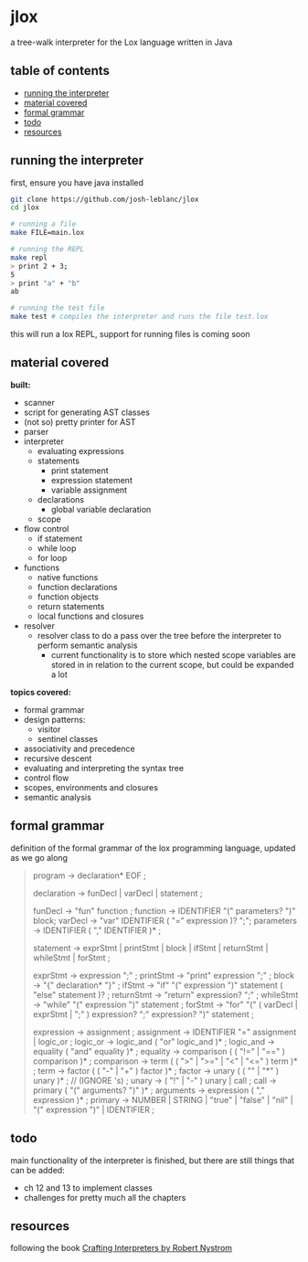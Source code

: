 # jlox
a tree-walk interpreter for the Lox language written in Java
## table of contents
- [running the interpreter](#running-the-interpreter)
- [material covered](#material-covered)
- [formal grammar](#formal-grammar)
- [todo](#todo)
- [resources](#resources)
## running the interpreter
first, ensure you have java installed
```bash
git clone https://github.com/josh-leblanc/jlox
cd jlox

# running a file
make FILE=main.lox

# running the REPL
make repl
> print 2 + 3;
5
> print "a" + "b"
ab

# running the test file
make test # compiles the interpreter and runs the file test.lox
```
this will run a lox REPL, support for running files is coming soon
## material covered
__built:__
- scanner
- script for generating AST classes
- (not so) pretty printer for AST
- parser
- interpreter
    - evaluating expressions
    - statements
        - print statement
        - expression statement
        - variable assignment
    - declarations
        - global variable declaration
    - scope
- flow control
    - if statement
    - while loop
    - for loop
- functions
    - native functions
    - function declarations
    - function objects
    - return statements
    - local functions and closures
- resolver
    - resolver class to do a pass over the tree before the interpreter to perform semantic analysis
        - current functionality is to store which nested scope variables are stored in in relation to the current scope, but could be expanded a lot

__topics covered:__
- formal grammar
- design patterns:
    - visitor
    - sentinel classes
- associativity and precedence
- recursive descent
- evaluating and interpreting the syntax tree
- control flow
- scopes, environments and closures
- semantic analysis
## formal grammar
definition of the formal grammar of the lox programming language, updated as we go along
> program -> declaration* EOF ;
>
> declaration -> funDecl | varDecl | statement ;
>
> funDecl -> "fun" function ;
> function -> IDENTIFIER "(" parameters? ")" block;
> varDecl -> "var" IDENTIFIER ( "=" expression )? ";";
> parameters -> IDENTIFIER ( "," IDENTIFIER )* ;
>
> statement -> exprStmt | printStmt | block | ifStmt | returnStmt | whileStmt | forStmt ;
>
> exprStmt -> expression ";" ;
> printStmt -> "print" expression ";" ;
> block -> "{" declaration* "}" ;
> ifStmt -> "if" "(" expression ")" statement ( "else" statement )? ;
> returnStmt -> "return" expression? ";" ;
> whileStmt -> "while" "(" expression ")" statement ;
> forStmt -> "for" "(" ( varDecl | exprStmt | ";" ) expression? ";" expression? ")" statement ;
>
> expression -> assignment ;
> assignment -> IDENTIFIER "=" assignment | logic_or ;
> logic_or -> logic_and ( "or" logic_and )* ;
> logic_and -> equality ( "and" equality )* ;
> equality -> comparison ( ( "!=" | "==" ) comparison )* ;
> comparison -> term ( ( ">" | ">=" | "<" | "<=" ) term )* ;
> term -> factor ( ( "-" | "+" ) factor )* ;
> factor -> unary ( ( "\" | "\*" ) unary )\* ; // (IGNORE \'s) ;
> unary -> ( "!" | "-" ) unary | call ;
> call -> primary ( "(" arguments? ")" )* ;
> arguments -> expression ( "," expression )* ;
> primary -> NUMBER | STRING | "true" | "false" | "nil" | "(" expression ")" | IDENTIFIER ;
## todo
main functionality of the interpreter is finished, but there are still things that can be added:
- ch 12 and 13 to implement classes
- challenges for pretty much all the chapters
## resources
following the book <a href="https://craftinginterpreters.com/">Crafting Interpreters by Robert Nystrom</a>
